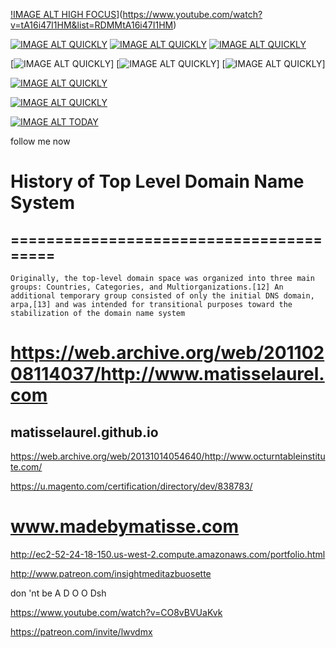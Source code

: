 
[!IMAGE ALT HIGH FOCUS](https://i.imgur.com/Omoold9.png)](https://www.youtube.com/watch?v=tA16i47I1HM&list=RDMMtA16i47I1HM)

[![IMAGE ALT QUICKLY](http://i.imgur.com/NgInh17.gif)](https://www.youtube.com/watch?v=7f9NIOdiEEg)
[![IMAGE ALT QUICKLY](http://i.imgur.com/NgInh17.gif)](https://www.youtube.com/watch?v=7f9NIOdiEEg)
[![IMAGE ALT QUICKLY](http://i.imgur.com/NgInh17.gif)](https://www.youtube.com/watch?v=7f9NIOdiEEg)

[![IMAGE ALT QUICKLY](https://i.imgur.com/NgInh17.gif)]
[![IMAGE ALT QUICKLY](http://i.imgur.com/NgInh17.gif)]
[![IMAGE ALT QUICKLY](http://i.imgur.com/NgInh17.gif)]

[![IMAGE ALT QUICKLY](https://i.imgur.com/GFmbxMr.jpg)](https://www.youtube.com/watch?v=7f9NIOdiEEg)

[![IMAGE ALT QUICKLY](https://i.imgur.com/kAd8kFE.png)](https://www.youtube.com/watch?v=35es-h6xF-0)

[![IMAGE ALT TODAY](https://img.youtube.com/vi/UHmHQnwifRc/0.jpg)](https://www.youtube.com/watch?v=UHmHQnwifRc)

follow me now

# History of Top Level Domain Name System
## ========================================
    Originally, the top-level domain space was organized into three main groups: Countries, Categories, and Multiorganizations.[12] An additional temporary group consisted of only the initial DNS domain, arpa,[13] and was intended for transitional purposes toward the stabilization of the domain name system

# https://web.archive.org/web/20110208114037/http://www.matisselaurel.com
## matisselaurel.github.io

https://web.archive.org/web/20131014054640/http://www.octurntableinstitute.com/

https://u.magento.com/certification/directory/dev/838783/

# www.madebymatisse.com
http://ec2-52-24-18-150.us-west-2.compute.amazonaws.com/portfolio.html

http://www.patreon.com/insightmeditazbuosette

don
'nt
be
A
D
O
O
Dsh

https://www.youtube.com/watch?v=CO8vBVUaKvk

https://patreon.com/invite/lwvdmx
